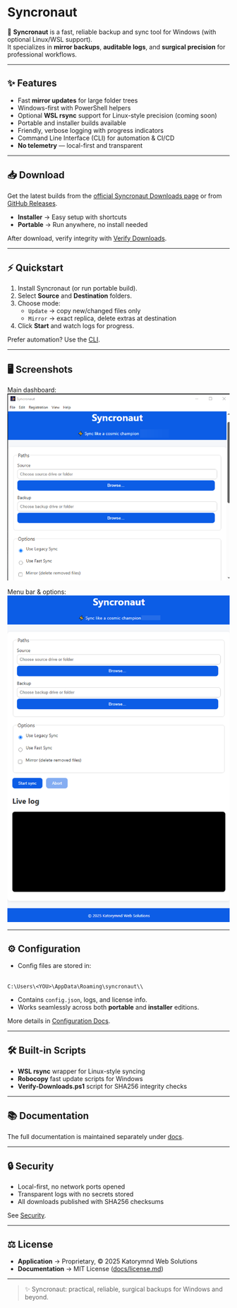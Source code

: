 # Syncronaut

🚀 **Syncronaut** is a fast, reliable backup and sync tool for Windows (with optional Linux/WSL support).  
It specializes in **mirror backups**, **auditable logs**, and **surgical precision** for professional workflows.

---

## ✨ Features
- Fast **mirror updates** for large folder trees
- Windows-first with PowerShell helpers
- Optional **WSL rsync** support for Linux-style precision (coming soon)
- Portable and installer builds available
- Friendly, verbose logging with progress indicators
- Command Line Interface (CLI) for automation & CI/CD
- **No telemetry** — local-first and transparent

---

## 📥 Download

Get the latest builds from the [official Syncronaut Downloads page](https://katorymnd.com/syncronaut/) or from  
[GitHub Releases](https://github.com/katorymnd/syncronaut/releases).

- **Installer** → Easy setup with shortcuts  
- **Portable** → Run anywhere, no install needed  

After download, verify integrity with [Verify Downloads](docs/verify-downloads.md).

---

## ⚡ Quickstart

1. Install Syncronaut (or run portable build).  
2. Select **Source** and **Destination** folders.  
3. Choose mode:
   - `Update` → copy new/changed files only  
   - `Mirror` → exact replica, delete extras at destination  
4. Click **Start** and watch logs for progress.  

Prefer automation? Use the [CLI](docs/interface.md#command-line).

---

## 🖥️ Screenshots

Main dashboard:  
![Dashboard](docs/images/dashboard.png)

Menu bar & options:  
![Menu](docs/images/menu-bar.png)

---

## ⚙️ Configuration

- Config files are stored in:
```

C:\Users\<YOU>\AppData\Roaming\syncronaut\\

```
- Contains `config.json`, logs, and license info.  
- Works seamlessly across both **portable** and **installer** editions.  

More details in [Configuration Docs](docs/config.md).

---

## 🛠️ Built-in Scripts

- **WSL rsync** wrapper for Linux-style syncing  
- **Robocopy** fast update scripts for Windows  
- **Verify-Downloads.ps1** script for SHA256 integrity checks  


---

## 📚 Documentation

The full documentation is maintained separately under [docs](docs/index.md). 

---

## 🔒 Security

- Local-first, no network ports opened  
- Transparent logs with no secrets stored  
- All downloads published with SHA256 checksums  

See [Security](docs/security.md).

---

## ⚖️ License

- **Application** → Proprietary, © 2025 Katorymnd Web Solutions  
- **Documentation** → MIT License ([docs/license.md](docs/license.md))  

---

> ✨ Syncronaut: practical, reliable, surgical backups for Windows and beyond.


